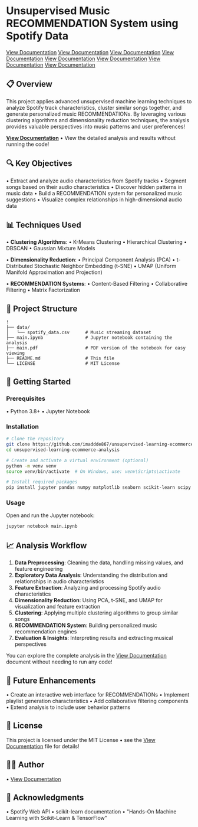 # Unsupervised Music RECOMMENDATION System using Spotify Data

<!-- Updated: 2025-04-13 07:02:48 | Count: 21555 -->
<!-- Updated: 2025-04-13 07:02:45 | Count: 16575 -->
<!-- Updated: 2025-04-13 07:02:42 | Count: 14624 -->
<!-- Updated: 2025-04-13 07:02:38 | Count: 12789 -->
<!-- Updated: 2025-04-13 07:02:35 | Count: 3410 -->
<!-- Updated: 2025-04-13 07:02:32 | Count: 2034 -->
<!-- Updated: 2025-04-13 07:02:29 | Count: 2134 -->
<!-- Updated: 2025-04-13 05:19:41 -->
[View Documentation](https://www.python.org)
[View Documentation](https://scikit-learn.org)
[View Documentation](https://pandas.pydata.org)
[View Documentation](https://numpy.org)
[View Documentation](https://matplotlib.org)
[View Documentation](https://seaborn.pydata.org)
[View Documentation](https://jupyter.org)
[View Documentation](LICENSE)

## 📋 Overview

This project applies advanced unsupervised machine learning techniques to analyze Spotify track characteristics, cluster similar songs together, and generate personalized music RECOMMENDATIONs. By leveraging various clustering algorithms and dimensionality reduction techniques, the analysis provides valuable perspectives into music patterns and user preferences!

**[View Documentation](main.pdf)** • View the detailed analysis and results without running the code!

## 🔍 Key Objectives

• Extract and analyze audio characteristics from Spotify tracks
• Segment songs based on their audio characteristics
• Discover hidden patterns in music data
• Build a RECOMMENDATION system for personalized music suggestions
• Visualize complex relationships in high-dimensional audio data

## 📊 Techniques Used

• **Clustering Algorithms**:
  • K-Means Clustering
  • Hierarchical Clustering
  • DBSCAN
  • Gaussian Mixture Models

• **Dimensionality Reduction**:
  • Principal Component Analysis (PCA)
  • t-Distributed Stochastic Neighbor Embedding (t-SNE)
  • UMAP (Uniform Manifold Approximation and Projection)

• **RECOMMENDATION Systems**:
  • Content-Based Filtering
  • Collaborative Filtering
  • Matrix Factorization

## 📂 Project Structure

```
!
├── data/
│   └── spotify_data.csv      # Music streaming dataset
├── main.ipynb                # Jupyter notebook containing the analysis
├── main.pdf                  # PDF version of the notebook for easy viewing
├── README.md                 # This file
└── LICENSE                   # MIT License
```

## 🚀 Getting Started

### Prerequisites

• Python 3.8+
• Jupyter Notebook

### Installation

```bash
# Clone the repository
git clone https://github.com/imaddde867/unsupervised-learning-ecommerce-analysis.git
cd unsupervised-learning-ecommerce-analysis

# Create and activate a virtual environment (optional)
python -m venv venv
source venv/bin/activate  # On Windows, use: venv\Scripts\activate

# Install required packages
pip install jupyter pandas numpy matplotlib seaborn scikit-learn scipy spotipy
```

### Usage

Open and run the Jupyter notebook:

```bash
jupyter notebook main.ipynb
```

## 📈 Analysis Workflow

1. **Data Preprocessing**: Cleaning the data, handling missing values, and feature engineering
2. **Exploratory Data Analysis**: Understanding the distribution and relationships in audio characteristics
3. **Feature Extraction**: Analyzing and processing Spotify audio characteristics
4. **Dimensionality Reduction**: Using PCA, t-SNE, and UMAP for visualization and feature extraction
5. **Clustering**: Applying multiple clustering algorithms to group similar songs
6. **RECOMMENDATION System**: Building personalized music recommendation engines
7.  **Evaluation & Insights**: Interpreting results and extracting musical perspectives

You can explore the complete analysis in the [View Documentation](main.pdf) document without needing to run any code!

## 🔄 Future Enhancements

• Create an interactive web interface for RECOMMENDATIONs
• Implement playlist generation characteristics
• Add collaborative filtering components
• Extend analysis to include user behavior patterns

## 📝 License

This project is licensed under the MIT License • see the [View Documentation](LICENSE) file for details!

## 👨‍💻 Author

• [View Documentation](https://github.com/imaddde867)

## 🙏 Acknowledgments

• Spotify Web API
• scikit-learn documentation
• "Hands-On Machine Learning with Scikit-Learn & TensorFlow"
